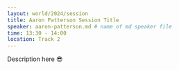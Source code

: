 ```yaml
---
layout: world/2024/session
title: Aaron Patterson Session Title
speaker: aaron-patterson.md # name of md speaker file
time: 13:30 - 14:00
location: Track 2
---
```


Description here 😎
